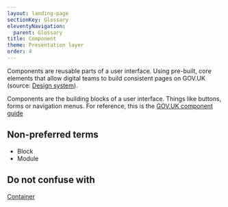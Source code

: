 ```yaml
---
layout: landing-page
sectionKey: Glossary
eleventyNavigation:
  parent: Glossary
title: Component
theme: Presentation layer
order: 4
---
```

Components are reusable parts of a user interface. Using pre-built, core elements that allow digital teams to build consistent pages on GOV.UK (source: [Design system](https://design-system.service.gov.uk/components/)).

Components are the building blocks of a user interface. Things like buttons, forms or navigation menus. For reference, this is the [GOV.UK component guide](https://components.publishing.service.gov.uk/component-guide)

## Non-preferred terms

- Block
- Module

## Do not confuse with

[Container](/glossary/container)